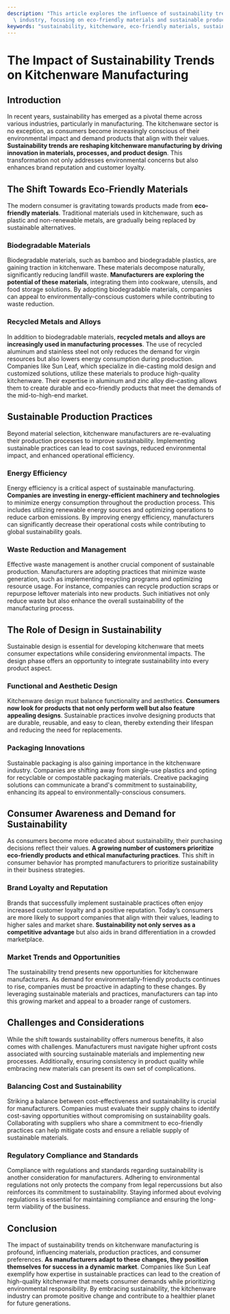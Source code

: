 ```yaml
---
description: "This article explores the influence of sustainability trends on the kitchenware manufacturing\
  \ industry, focusing on eco-friendly materials and sustainable production practices."
keywords: "sustainability, kitchenware, eco-friendly materials, sustainable production practices"
---
```

# The Impact of Sustainability Trends on Kitchenware Manufacturing

## Introduction

In recent years, sustainability has emerged as a pivotal theme across various industries, particularly in manufacturing. The kitchenware sector is no exception, as consumers become increasingly conscious of their environmental impact and demand products that align with their values. **Sustainability trends are reshaping kitchenware manufacturing by driving innovation in materials, processes, and product design**. This transformation not only addresses environmental concerns but also enhances brand reputation and customer loyalty.

## The Shift Towards Eco-Friendly Materials

The modern consumer is gravitating towards products made from **eco-friendly materials**. Traditional materials used in kitchenware, such as plastic and non-renewable metals, are gradually being replaced by sustainable alternatives. 

### Biodegradable Materials

Biodegradable materials, such as bamboo and biodegradable plastics, are gaining traction in kitchenware. These materials decompose naturally, significantly reducing landfill waste. **Manufacturers are exploring the potential of these materials**, integrating them into cookware, utensils, and food storage solutions. By adopting biodegradable materials, companies can appeal to environmentally-conscious customers while contributing to waste reduction.

### Recycled Metals and Alloys

In addition to biodegradable materials, **recycled metals and alloys are increasingly used in manufacturing processes**. The use of recycled aluminum and stainless steel not only reduces the demand for virgin resources but also lowers energy consumption during production. Companies like Sun Leaf, which specialize in die-casting mold design and customized solutions, utilize these materials to produce high-quality kitchenware. Their expertise in aluminum and zinc alloy die-casting allows them to create durable and eco-friendly products that meet the demands of the mid-to-high-end market.

## Sustainable Production Practices

Beyond material selection, kitchenware manufacturers are re-evaluating their production processes to improve sustainability. Implementing sustainable practices can lead to cost savings, reduced environmental impact, and enhanced operational efficiency.

### Energy Efficiency

Energy efficiency is a critical aspect of sustainable manufacturing. **Companies are investing in energy-efficient machinery and technologies** to minimize energy consumption throughout the production process. This includes utilizing renewable energy sources and optimizing operations to reduce carbon emissions. By improving energy efficiency, manufacturers can significantly decrease their operational costs while contributing to global sustainability goals.

### Waste Reduction and Management

Effective waste management is another crucial component of sustainable production. Manufacturers are adopting practices that minimize waste generation, such as implementing recycling programs and optimizing resource usage. For instance, companies can recycle production scraps or repurpose leftover materials into new products. Such initiatives not only reduce waste but also enhance the overall sustainability of the manufacturing process.

## The Role of Design in Sustainability

Sustainable design is essential for developing kitchenware that meets consumer expectations while considering environmental impacts. The design phase offers an opportunity to integrate sustainability into every product aspect.

### Functional and Aesthetic Design

Kitchenware design must balance functionality and aesthetics. **Consumers now look for products that not only perform well but also feature appealing designs**. Sustainable practices involve designing products that are durable, reusable, and easy to clean, thereby extending their lifespan and reducing the need for replacements.

### Packaging Innovations

Sustainable packaging is also gaining importance in the kitchenware industry. Companies are shifting away from single-use plastics and opting for recyclable or compostable packaging materials. Creative packaging solutions can communicate a brand's commitment to sustainability, enhancing its appeal to environmentally-conscious consumers.

## Consumer Awareness and Demand for Sustainability

As consumers become more educated about sustainability, their purchasing decisions reflect their values. **A growing number of customers prioritize eco-friendly products and ethical manufacturing practices**. This shift in consumer behavior has prompted manufacturers to prioritize sustainability in their business strategies.

### Brand Loyalty and Reputation

Brands that successfully implement sustainable practices often enjoy increased customer loyalty and a positive reputation. Today’s consumers are more likely to support companies that align with their values, leading to higher sales and market share. **Sustainability not only serves as a competitive advantage** but also aids in brand differentiation in a crowded marketplace.

### Market Trends and Opportunities

The sustainability trend presents new opportunities for kitchenware manufacturers. As demand for environmentally-friendly products continues to rise, companies must be proactive in adapting to these changes. By leveraging sustainable materials and practices, manufacturers can tap into this growing market and appeal to a broader range of customers.

## Challenges and Considerations

While the shift towards sustainability offers numerous benefits, it also comes with challenges. Manufacturers must navigate higher upfront costs associated with sourcing sustainable materials and implementing new processes. Additionally, ensuring consistency in product quality while embracing new materials can present its own set of complications.

### Balancing Cost and Sustainability

Striking a balance between cost-effectiveness and sustainability is crucial for manufacturers. Companies must evaluate their supply chains to identify cost-saving opportunities without compromising on sustainability goals. Collaborating with suppliers who share a commitment to eco-friendly practices can help mitigate costs and ensure a reliable supply of sustainable materials.

### Regulatory Compliance and Standards

Compliance with regulations and standards regarding sustainability is another consideration for manufacturers. Adhering to environmental regulations not only protects the company from legal repercussions but also reinforces its commitment to sustainability. Staying informed about evolving regulations is essential for maintaining compliance and ensuring the long-term viability of the business.

## Conclusion

The impact of sustainability trends on kitchenware manufacturing is profound, influencing materials, production practices, and consumer preferences. **As manufacturers adapt to these changes, they position themselves for success in a dynamic market**. Companies like Sun Leaf exemplify how expertise in sustainable practices can lead to the creation of high-quality kitchenware that meets consumer demands while prioritizing environmental responsibility. By embracing sustainability, the kitchenware industry can promote positive change and contribute to a healthier planet for future generations.
